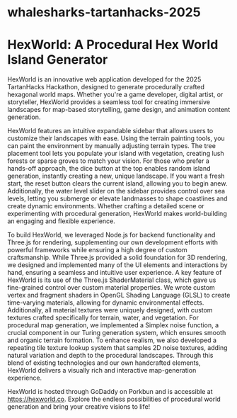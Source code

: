 # whalesharks-tartanhacks-2025

<h1>HexWorld: A Procedural Hex World Island Generator</h1>
HexWorld is an innovative web application developed for the 2025 TartanHacks Hackathon, designed to generate procedurally crafted hexagonal world maps. Whether you're a game developer, digital artist, or storyteller, HexWorld provides a seamless tool for creating immersive landscapes for map-based storytelling, game design, and animation content generation.

HexWorld features an intuitive expandable sidebar that allows users to customize their landscapes with ease. Using the terrain painting tools, you can paint the environment by manually adjusting terrain types. The tree placement tool lets you populate your island with vegetation, creating lush forests or sparse groves to match your vision. For those who prefer a hands-off approach, the dice button at the top enables random island generation, instantly creating a new, unique landscape. If you want a fresh start, the reset button clears the current island, allowing you to begin anew. Additionally, the water level slider on the sidebar provides control over sea levels, letting you submerge or elevate landmasses to shape coastlines and create dynamic environments. Whether crafting a detailed scene or experimenting with procedural generation, HexWorld makes world-building an engaging and flexible experience.

To build HexWorld, we leveraged Node.js for backend functionality and Three.js for rendering, supplementing our own development efforts with powerful frameworks while ensuring a high degree of custom craftsmanship. While Three.js provided a solid foundation for 3D rendering, we designed and implemented many of the UI elements and interactions by hand, ensuring a seamless and intuitive user experience. A key feature of HexWorld is its use of the Three.js ShaderMaterial class, which gave us fine-grained control over custom material properties. We wrote custom vertex and fragment shaders in OpenGL Shading Language (GLSL) to create time-varying materials, allowing for dynamic environmental effects. Additionally, all material textures were uniquely designed, with custom textures crafted specifically for terrain, water, and vegetation. For procedural map generation, we implemented a Simplex noise function, a crucial component in our Turing generation system, which ensures smooth and organic terrain formation. To enhance realism, we also developed a repeating tile texture lookup system that samples 2D noise textures, adding natural variation and depth to the procedural landscapes. Through this blend of existing technologies and our own handcrafted elements, HexWorld delivers a visually rich and interactive map-generation experience.

HexWorld is hosted through GoDaddy on Porkbun and is accessible at https://hexworld.co. Explore the endless possibilities of procedural world generation and bring your creative visions to life!
